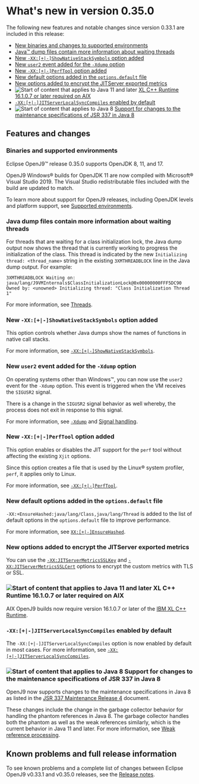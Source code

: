 <!--
* Copyright (c) 2017, 2022 IBM Corp. and others
*
* This program and the accompanying materials are made
* available under the terms of the Eclipse Public License 2.0
* which accompanies this distribution and is available at
* https://www.eclipse.org/legal/epl-2.0/ or the Apache
* License, Version 2.0 which accompanies this distribution and
* is available at https://www.apache.org/licenses/LICENSE-2.0.
*
* This Source Code may also be made available under the
* following Secondary Licenses when the conditions for such
* availability set forth in the Eclipse Public License, v. 2.0
* are satisfied: GNU General Public License, version 2 with
* the GNU Classpath Exception [1] and GNU General Public
* License, version 2 with the OpenJDK Assembly Exception [2].
*
* [1] https://www.gnu.org/software/classpath/license.html
* [2] http://openjdk.java.net/legal/assembly-exception.html
*
* SPDX-License-Identifier: EPL-2.0 OR Apache-2.0 OR GPL-2.0 WITH
* Classpath-exception-2.0 OR LicenseRef-GPL-2.0 WITH Assembly-exception
-->

# What's new in version 0.35.0

The following new features and notable changes since version 0.33.1 are included in this release:

- [New binaries and changes to supported environments](#binaries-and-supported-environments)
- [Java&trade; dump files contain more information about waiting threads](#java-dump-files-contain-more-information-about-waiting-threads)
- [New `-XX:[+|-]ShowNativeStackSymbols` option added](#new-xx-shownativestacksymbols-option-added)
- [New `user2` event added for the `-Xdump` option](#new-user2-event-added-for-the-xdump-option)
- [New `-XX:[+|-]PerfTool` option added](#new-xx-perftool-option-added)
- [New default options added in the `options.default` file](#new-default-options-added-in-the-optionsdefault-file)
- [New options added to encrypt the JITServer exported metrics](#new-options-added-to-encrypt-the-jitserver-exported-metrics)
- ![Start of content that applies to Java 11 and later](cr/java11plus.png) [XL C++ Runtime 16.1.0.7 or later required on AIX](#xl-c-runtime-16107-or-later-required-on-aix)
- [`-XX:[+|-]JITServerLocalSyncCompiles` enabled by default](#-xx-jitserverlocalsynccompiles-enabled-by-default)
- ![Start of content that applies to Java 8](cr/java8.png) [Support for changes to the maintenance specifications of JSR 337 in Java 8](#support-for-changes-to-the-maintenance-specifications-of-jsr-337-in-java-8)

## Features and changes

### Binaries and supported environments

Eclipse OpenJ9&trade; release 0.35.0 supports OpenJDK 8, 11, and 17.

OpenJ9 Windows&reg; builds for OpenJDK 11 are now compiled with Microsoft&reg; Visual Studio 2019. The Visual Studio redistributable files included with the build are updated to match.

To learn more about support for OpenJ9 releases, including OpenJDK levels and platform support, see [Supported environments](openj9_support.md).

### Java dump files contain more information about waiting threads

For threads that are waiting for a class initialization lock, the Java dump output now shows the thread that is currently working to progress the initialization of the class. This thread is indicated by the new `Initializing thread: <thread_name>` string in the existing `3XMTHREADBLOCK` line in the Java dump output. For example:

`3XMTHREADBLOCK Waiting on: java/lang/J9VMInternals$ClassInitializationLock@0x00000000FFF5DC90 Owned by: <unowned> Initializing thread: "Class Initialization Thread 1"`

For more information, see [Threads](dump_javadump.md#threads).

### New `-XX:[+|-]ShowNativeStackSymbols` option added

This option controls whether Java dumps show the names of functions in native call stacks.

For more information, see [`-XX:[+|-]ShowNativeStackSymbols`](xxshownativestacksymbols.md).

### New `user2` event added for the `-Xdump` option

On operating systems other than Windows&trade;, you can now use the `user2` event for the `-Xdump` option. This event is triggered when the VM receives the `SIGUSR2` signal.

There is a change in the `SIGUSR2` signal behavior as well whereby, the process does not exit in response to this signal.

For more information, see [`-Xdump`](xdump.md#dump-events) and [Signal handling](openj9_signals.md).

### New `-XX:[+|-]PerfTool` option added

This option enables or disables the JIT support for the `perf` tool without affecting the existing `Xjit` options.

Since this option creates a file that is used by the Linux&reg; system profiler, `perf`, it applies only to Linux.

For more information, see [`-XX:[+|-]PerfTool`](xxperftool.md).

### New default options added in the `options.default` file

`-XX:+EnsureHashed:java/lang/Class,java/lang/Thread` is added to the list of default options in the `options.default` file to improve performance.

For more information, see [`XX:[+|-]EnsureHashed`](xxensurehashed.md).

### New options added to encrypt the JITServer exported metrics

You can use the [`-XX:JITServerMetricsSSLKey`](xxjitservermetricssslkey.md) and [`-XX:JITServerMetricsSSLCert`](xxjitservermetricssslkey.md) options to encrypt the custom metrics with TLS or SSL.

### ![Start of content that applies to Java 11 and later](cr/java11plus.png) XL C++ Runtime 16.1.0.7 or later required on AIX

AIX OpenJ9 builds now require version 16.1.0.7 or later of the [IBM XL C++ Runtime](https://www.ibm.com/support/pages/fix-list-xl-cc-runtime-aix#161X).

### `-XX:[+|-]JITServerLocalSyncCompiles` enabled by default

The `-XX:[+|-]JITServerLocalSyncCompiles` option is now enabled by default in most cases. For more information, see [`-XX:[+|-]JITServerLocalSyncCompiles`](xxjitserverlocalsynccompiles.md).

### ![Start of content that applies to Java 8](cr/java8.png) Support for changes to the maintenance specifications of JSR 337 in Java 8

OpenJ9 now supports changes to the maintenance specifications in Java 8 as listed in the [JSR 337 Maintenance Release 4](https://jcp.org/aboutJava/communityprocess/maintenance/jsr337/jsr337-mr4-changes.html) document.

These changes include the change in the garbage collector behavior for handling the phantom references in Java 8. The garbage collector handles both the phantom as well as the weak references similarly, which is the current behavior in Java 11 and later. For more information, see [Weak reference processing](gc_overview.md#weak-reference-processing).

## Known problems and full release information

To see known problems and a complete list of changes between Eclipse OpenJ9 v0.33.1 and v0.35.0 releases, see the [Release notes](https://github.com/eclipse-openj9/openj9/blob/master/doc/release-notes/0.35/0.35.md).

<!-- ==== END OF TOPIC ==== version0.35.md ==== -->
